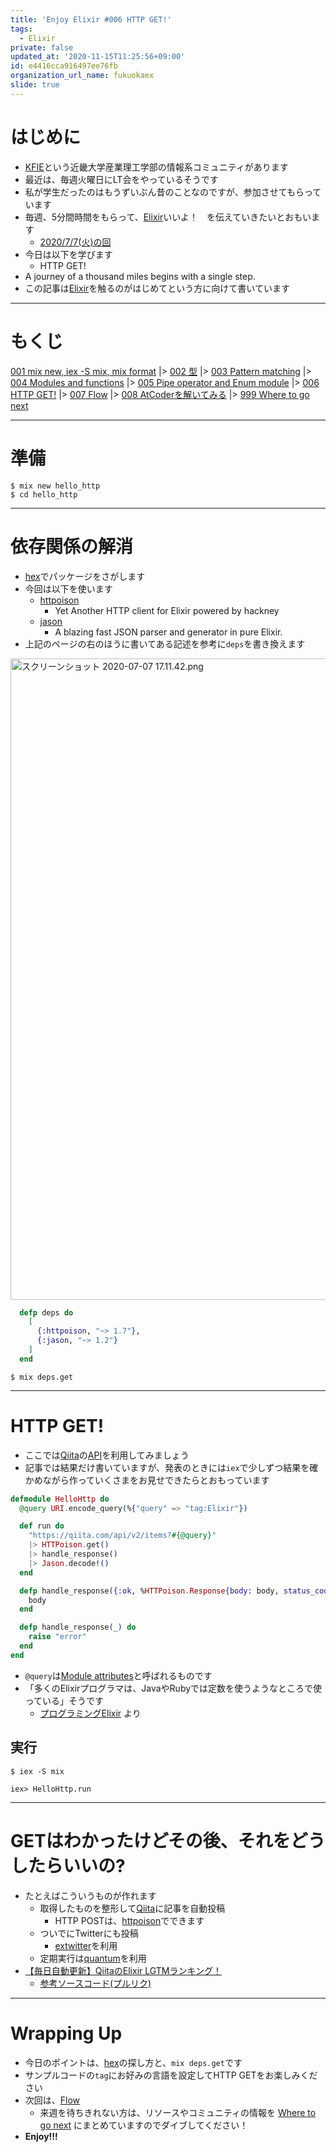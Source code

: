 ```yaml
---
title: 'Enjoy Elixir #006 HTTP GET!'
tags:
  - Elixir
private: false
updated_at: '2020-11-15T11:25:56+09:00'
id: e4416cca916497ee76fb
organization_url_name: fukuokaex
slide: true
---
```

# はじめに
- [KFIE](https://kfieyaruki.connpass.com/)という近畿大学産業理工学部の情報系コミュニティがあります
- 最近は、毎週火曜日にLT会をやっているそうです
- 私が学生だったのはもうずいぶん昔のことなのですが、参加させてもらっています
- 毎週、5分間時間をもらって、[Elixir](https://elixir-lang.org/)いいよ！　を伝えていきたいとおもいます
    - [2020/7/7(火)の回](https://kfieyaruki.connpass.com/event/182014/)
- 今日は以下を学びます
    - HTTP GET!
- A journey of a thousand miles begins with a single step.
- この記事は[Elixir](https://elixir-lang.org/)を触るのがはじめてという方に向けて書いています

----
# もくじ
[001 mix new, iex -S mix, mix format](https://qiita.com/torifukukaiou/items/d04d0273749c41eb50af)
|> [002 型](https://qiita.com/torifukukaiou/items/1f5789dbd05498be1132)
|> [003 Pattern matching](https://qiita.com/torifukukaiou/items/47b088f6c44ccf213226)
|> [004 Modules and functions](https://qiita.com/torifukukaiou/items/2b6f30db0a7d37c4f139)
|> [005 Pipe operator and Enum module](https://qiita.com/torifukukaiou/items/70a350cfc45d0eb58371)
|> [006 HTTP GET!](https://qiita.com/torifukukaiou/items/e4416cca916497ee76fb)
|> [007 Flow](https://qiita.com/torifukukaiou/items/eb1aa2c8842adfc40637)
|> [008 AtCoderを解いてみる](https://qiita.com/torifukukaiou/items/98f875ee4d0f4038b5a2)
|> [999 Where to go next](https://qiita.com/torifukukaiou/items/4fa0747546aafa3fe89a)

----
# 準備

```console
$ mix new hello_http
$ cd hello_http
```

----
# 依存関係の解消

- [hex](https://hex.pm/)でパッケージをさがします
- 今回は以下を使います
    - [httpoison](https://hex.pm/packages/httpoison)
        - Yet Another HTTP client for Elixir powered by hackney
    - [jason](https://hex.pm/packages/jason)
        - A blazing fast JSON parser and generator in pure Elixir.
- 上記のページの右のほうに書いてある記述を参考に`deps`を書き換えます

<img width="1026" alt="スクリーンショット 2020-07-07 17.11.42.png" src="https://qiita-image-store.s3.ap-northeast-1.amazonaws.com/0/131808/a477fc13-9050-eb4d-c704-8d4b2950764d.png">


```elixir:mix.exs
  defp deps do
    [
      {:httpoison, "~> 1.7"},
      {:jason, "~> 1.2"}
    ]
  end
```

```
$ mix deps.get
```

----
# HTTP GET!
- ここでは[Qiita](https://qiita.com/)の[API](https://qiita.com/api/v2/docs)を利用してみましょう
- 記事では結果だけ書いていますが、発表のときには`iex`で少しずつ結果を確かめながら作っていくさまをお見せできたらとおもっています

```elixir:lib/hello_http.ex
defmodule HelloHttp do
  @query URI.encode_query(%{"query" => "tag:Elixir"})

  def run do
    "https://qiita.com/api/v2/items?#{@query}"
    |> HTTPoison.get()
    |> handle_response()
    |> Jason.decode!()
  end

  defp handle_response({:ok, %HTTPoison.Response{body: body, status_code: 200}}) do
    body
  end

  defp handle_response(_) do
    raise "error"
  end
end
```

- `@query`は[Module attributes](https://elixir-lang.org/getting-started/module-attributes.html)と呼ばれるものです
- 「多くのElixirプログラマは、JavaやRubyでは定数を使うようなところで使っている」そうです
    - [プログラミングElixir](https://www.amazon.co.jp/dp/4274219151) より

## 実行
```
$ iex -S mix

iex> HelloHttp.run
```

----
# GETはわかったけどその後、それをどうしたらいいの?
- たとえばこういうものが作れます
    - 取得したものを整形して[Qiita](https://qiita.com/)に記事を自動投稿
        - HTTP POSTは、[httpoison](https://hex.pm/packages/httpoison)でできます
    - ついでにTwitterにも投稿
        - [extwitter](https://hex.pm/packages/extwitter)を利用
    - 定期実行は[quantum](https://hex.pm/packages/quantum)を利用
- [【毎日自動更新】QiitaのElixir LGTMランキング！](https://qiita.com/torifukukaiou/items/1edb3e961acf002478fd)
    - [参考ソースコード(プルリク)](https://github.com/TORIFUKUKaiou/hello_nerves/pull/34)

----
# Wrapping Up
- 今日のポイントは、[hex](https://hex.pm/)の探し方と、`mix deps.get`です
- サンプルコードの`tag`にお好みの言語を設定してHTTP GETをお楽しみください
- 次回は、[Flow](https://qiita.com/torifukukaiou/items/eb1aa2c8842adfc40637)
    - 来週を待ちきれない方は、リソースやコミュニティの情報を [Where to go next](https://qiita.com/torifukukaiou/items/4fa0747546aafa3fe89a) にまとめていますのでダイブしてください！
- **Enjoy!!!**
